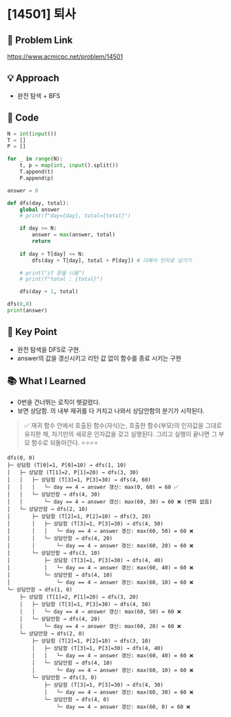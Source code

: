 # [14501] 퇴사

## 🔗 Problem Link  
https://www.acmicpc.net/problem/14501

## 💡 Approach  
- 완전 탐색 + BFS

## 🧾 Code  
```python
N = int(input())
T = []
P = []

for _ in range(N):
    t, p = map(int, input().split())
    T.append(t)
    P.append(p)

answer = 0

def dfs(day, total):
    global answer
    # print(f"day={day}, total={total}") 

    if day >= N:
        answer = max(answer, total)
        return 
    
    if day + T[day] <= N:
        dfs(day + T[day], total + P[day]) # 더해서 인자로 넘기기 

    # print("if 문을 나옴")
    # print(f"total : {total}")

    dfs(day + 1, total)

dfs(0,0)
print(answer)
```

## 🎯 Key Point  
- 완전 탐색을 DFS로 구현. 
- answer의 값을 갱신시키고 리턴 값 없이 함수를 종료 시키는 구현 

## 📚 What I Learned  
- 0번을 건너뛰는 로직이 헷갈렸다. 
- 보면 상담함. 의 내부 재귀를 다 거치고 나와서 상담안함의 분기가 시작된다. 
> ✅ 재귀 함수 안에서 호출된 함수(자식)는, 호출한 함수(부모)의 인자값을 그대로 유지한 채,
> 자기만의 새로운 인자값을 갖고 실행된다. 그리고 실행이 끝나면 그 부모 함수로 되돌아간다. ⭐️⭐️⭐️⭐️

```plaintext
dfs(0, 0)
├─ 상담함 (T[0]=1, P[0]=10) → dfs(1, 10)
│   ├─ 상담함 (T[1]=2, P[1]=20) → dfs(3, 30)
│   │   ├─ 상담함 (T[3]=1, P[3]=30) → dfs(4, 60)
│   │   │   └─ day == 4 → answer 갱신: max(0, 60) = 60 ✅
│   │   └─ 상담안함 → dfs(4, 30)
│   │       └─ day == 4 → answer 갱신: max(60, 30) = 60 ❌ (변화 없음)
│   └─ 상담안함 → dfs(2, 10)
│       ├─ 상담함 (T[2]=1, P[2]=10) → dfs(3, 20)
│       │   ├─ 상담함 (T[3]=1, P[3]=30) → dfs(4, 50)
│       │   │   └─ day == 4 → answer 갱신: max(60, 50) = 60 ❌
│       │   └─ 상담안함 → dfs(4, 20)
│       │       └─ day == 4 → answer 갱신: max(60, 20) = 60 ❌
│       └─ 상담안함 → dfs(3, 10)
│           ├─ 상담함 (T[3]=1, P[3]=30) → dfs(4, 40)
│           │   └─ day == 4 → answer 갱신: max(60, 40) = 60 ❌
│           └─ 상담안함 → dfs(4, 10)
│               └─ day == 4 → answer 갱신: max(60, 10) = 60 ❌
└─ 상담안함 → dfs(1, 0)
    ├─ 상담함 (T[1]=2, P[1]=20) → dfs(3, 20)
    │   ├─ 상담함 (T[3]=1, P[3]=30) → dfs(4, 50)
    │   │   └─ day == 4 → answer 갱신: max(60, 50) = 60 ❌
    │   └─ 상담안함 → dfs(4, 20)
    │       └─ day == 4 → answer 갱신: max(60, 20) = 60 ❌
    └─ 상담안함 → dfs(2, 0)
        ├─ 상담함 (T[2]=1, P[2]=10) → dfs(3, 10)
        │   ├─ 상담함 (T[3]=1, P[3]=30) → dfs(4, 40)
        │   │   └─ day == 4 → answer 갱신: max(60, 40) = 60 ❌
        │   └─ 상담안함 → dfs(4, 10)
        │       └─ day == 4 → answer 갱신: max(60, 10) = 60 ❌
        └─ 상담안함 → dfs(3, 0)
            ├─ 상담함 (T[3]=1, P[3]=30) → dfs(4, 30)
            │   └─ day == 4 → answer 갱신: max(60, 30) = 60 ❌
            └─ 상담안함 → dfs(4, 0)
                └─ day == 4 → answer 갱신: max(60, 0) = 60 ❌
```
